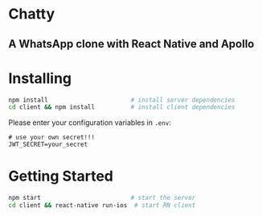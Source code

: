 # Chatty

## A WhatsApp clone with React Native and Apollo

# Installing
```sh
npm install                       # install server dependencies
cd client && npm install          # install client dependencies
```
Please enter your configuration variables in `.env`:
```
# use your own secret!!!
JWT_SECRET=your_secret
```

# Getting Started
```sh
npm start                         # start the server
cd client && react-native run-ios  # start RN client
```
